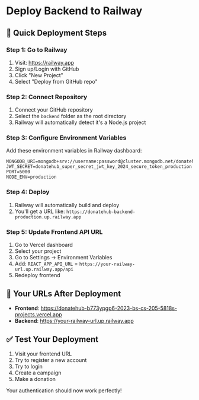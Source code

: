 # Deploy Backend to Railway

## 🚀 Quick Deployment Steps

### Step 1: Go to Railway
1. Visit: https://railway.app
2. Sign up/Login with GitHub
3. Click "New Project"
4. Select "Deploy from GitHub repo"

### Step 2: Connect Repository
1. Connect your GitHub repository
2. Select the `backend` folder as the root directory
3. Railway will automatically detect it's a Node.js project

### Step 3: Configure Environment Variables
Add these environment variables in Railway dashboard:

```
MONGODB_URI=mongodb+srv://username:password@cluster.mongodb.net/donatehub
JWT_SECRET=donatehub_super_secret_jwt_key_2024_secure_token_production
PORT=5000
NODE_ENV=production
```

### Step 4: Deploy
1. Railway will automatically build and deploy
2. You'll get a URL like: `https://donatehub-backend-production.up.railway.app`

### Step 5: Update Frontend API URL
1. Go to Vercel dashboard
2. Select your project
3. Go to Settings → Environment Variables
4. Add: `REACT_APP_API_URL` = `https://your-railway-url.up.railway.app/api`
5. Redeploy frontend

## 🔗 Your URLs After Deployment
- **Frontend**: https://donatehub-b773ypgp6-2023-bs-cs-205-5818s-projects.vercel.app
- **Backend**: https://your-railway-url.up.railway.app

## ✅ Test Your Deployment
1. Visit your frontend URL
2. Try to register a new account
3. Try to login
4. Create a campaign
5. Make a donation

Your authentication should now work perfectly!
